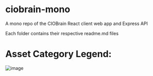 # ciobrain-mono
A mono repo of the CIOBrain React client web app and Express API

Each folder contains their respective readme.md files

# Asset Category Legend:
![image](https://user-images.githubusercontent.com/63477484/235227029-0f530e5c-b5ee-411d-a568-4e9214fe8879.png)
